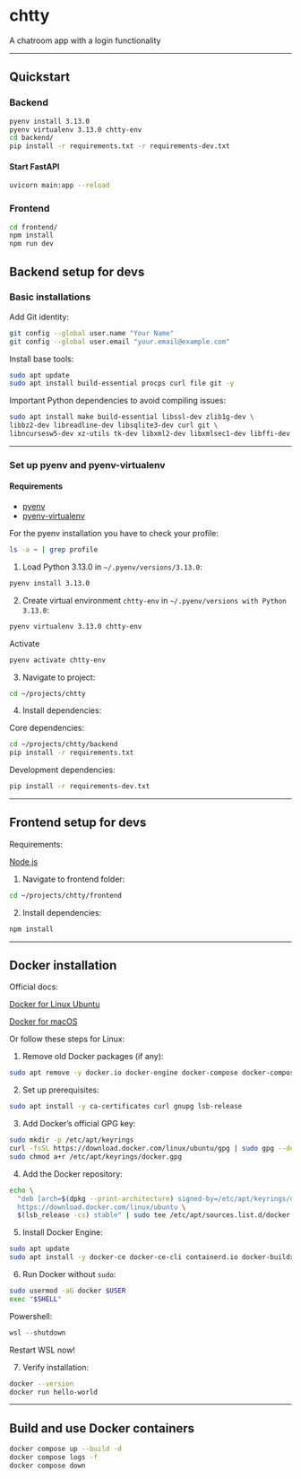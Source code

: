 # chtty

A chatroom app with a login functionality

---

## Quickstart

### Backend

```bash
pyenv install 3.13.0
pyenv virtualenv 3.13.0 chtty-env
cd backend/
pip install -r requirements.txt -r requirements-dev.txt
```

#### Start FastAPI

```bash
uvicorn main:app --reload
```

### Frontend

```bash
cd frontend/
npm install
npm run dev
```

## Backend setup for devs

### Basic installations

Add Git identity:

```bash
git config --global user.name "Your Name"
git config --global user.email "your.email@example.com"
```

Install base tools:

```bash
sudo apt update
sudo apt install build-essential procps curl file git -y
```

Important Python dependencies to avoid compiling issues:

```bash
sudo apt install make build-essential libssl-dev zlib1g-dev \
libbz2-dev libreadline-dev libsqlite3-dev curl git \
libncursesw5-dev xz-utils tk-dev libxml2-dev libxmlsec1-dev libffi-dev liblzma-dev
```

---

### Set up pyenv and pyenv-virtualenv

#### Requirements

- [pyenv](https://github.com/pyenv/pyenv?tab=readme-ov-file#b-set-up-your-shell-environment-for-pyenv)
- [pyenv-virtualenv](https://github.com/pyenv/pyenv-virtualenv)

For the pyenv installation you have to check your profile:

```bash
ls -a ~ | grep profile
```

1. Load Python 3.13.0 in `~/.pyenv/versions/3.13.0`:

```bash
pyenv install 3.13.0
```

2. Create virtual environment `chtty-env` in `~/.pyenv/versions with Python 3.13.0`:

```bash
pyenv virtualenv 3.13.0 chtty-env
```
Activate

```bash
pyenv activate chtty-env
```

3. Navigate to project:

```bash
cd ~/projects/chtty
```

4. Install dependencies:

Core dependencies:

```bash
cd ~/projects/chtty/backend
pip install -r requirements.txt
```

Development dependencies:

```bash
pip install -r requirements-dev.txt
```

---

## Frontend setup for devs

Requirements:

[Node.js](https://nodejs.org/en/download)

1. Navigate to frontend folder:

```bash
cd ~/projects/chtty/frontend
```

2. Install dependencies:

```bash
npm install
```

---

## Docker installation

Official docs:

[Docker for Linux Ubuntu](https://docs.docker.com/engine/install/ubuntu/)

[Docker for macOS](https://docs.docker.com/desktop/setup/install/mac-install/)

Or follow these steps for Linux:

1. Remove old Docker packages (if any):

```bash
sudo apt remove -y docker.io docker-engine docker-compose docker-compose-v2 podman-docker containerd runc || true
```

2. Set up prerequisites:

```bash
sudo apt install -y ca-certificates curl gnupg lsb-release
```

3. Add Docker’s official GPG key:

```bash
sudo mkdir -p /etc/apt/keyrings
curl -fsSL https://download.docker.com/linux/ubuntu/gpg | sudo gpg --dearmor -o /etc/apt/keyrings/docker.gpg
sudo chmod a+r /etc/apt/keyrings/docker.gpg
```

4. Add the Docker repository:

```bash
echo \
  "deb [arch=$(dpkg --print-architecture) signed-by=/etc/apt/keyrings/docker.gpg] \
  https://download.docker.com/linux/ubuntu \
  $(lsb_release -cs) stable" | sudo tee /etc/apt/sources.list.d/docker.list > /dev/null
```

5. Install Docker Engine:

```bash
sudo apt update
sudo apt install -y docker-ce docker-ce-cli containerd.io docker-buildx-plugin docker-compose-plugin
```

6. Run Docker without `sudo`:

```bash
sudo usermod -aG docker $USER
exec "$SHELL"
```

Powershell:

```powershell
wsl --shutdown
```

Restart WSL now!

7. Verify installation:

```bash
docker --version
docker run hello-world
```

---

## Build and use Docker containers

```bash
docker compose up --build -d
docker compose logs -f
docker compose down
```
